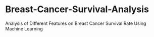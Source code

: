 # Breast-Cancer-Survival-Analysis
Analysis of Different Features on Breast Cancer Survival Rate Using Machine Learning
